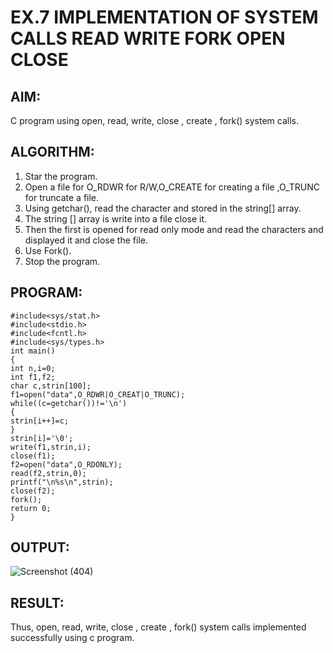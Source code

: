 # EX.7 IMPLEMENTATION OF SYSTEM CALLS READ WRITE FORK OPEN CLOSE

## AIM:

C program using open, read, write, close , create , fork() system calls.


## ALGORITHM:

1. Star the program.
2. Open a file for O_RDWR for R/W,O_CREATE for creating a file ,O_TRUNC for truncate
a file.
3. Using getchar(), read the character and stored in the string[] array.
4. The string [] array is write into a file close it.
5. Then the first is opened for read only mode and read the characters and displayed it and
close the file.
6. Use Fork().
7. Stop the program.

## PROGRAM:

```
#include<sys/stat.h>
#include<stdio.h>
#include<fcntl.h>
#include<sys/types.h>
int main()
{
int n,i=0;
int f1,f2;
char c,strin[100];
f1=open("data",O_RDWR|O_CREAT|O_TRUNC);
while((c=getchar())!='\n')
{
strin[i++]=c;
}
strin[i]='\0';
write(f1,strin,i);
close(f1);
f2=open("data",O_RDONLY);
read(f2,strin,0);
printf("\n%s\n",strin);
close(f2);
fork();
return 0;
}
```

## OUTPUT:

![Screenshot (404)](https://github.com/Aishwarya-TM/EX.7-IMPLEMENTATION-OF-SYSTEM-CALLS-READ-WRITE-FORK-OPEN-CLOSE/assets/127846109/93d0489b-5ca4-490b-855f-b60d996c8041)


## RESULT:

Thus, open, read, write, close , create , fork() system calls implemented successfully using c
program.

